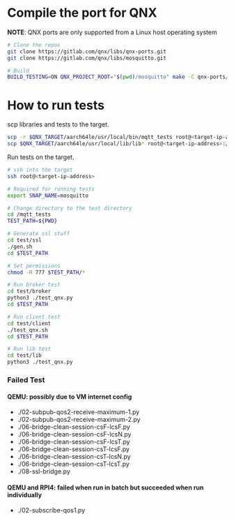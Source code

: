# Compile the port for QNX

**NOTE**: QNX ports are only supported from a Linux host operating system

```bash
# Clone the repos
git clone https://gitlab.com/qnx/libs/qnx-ports.git
git clone https://gitlab.com/qnx/libs/mosquitto.git

# Build
BUILD_TESTING=ON QNX_PROJECT_ROOT="$(pwd)/mosquitto" make -C qnx-ports/mosquitto install -j$(nproc)
```

# How to run tests

scp libraries and tests to the target.
```bash
scp -r $QNX_TARGET/aarch64le/usr/local/bin/mqtt_tests root@<target-ip-address>:/
scp $QNX_TARGET/aarch64le/usr/local/lib/lib* root@<target-ip-address>:/usr/lib
```

Run tests on the target.
```bash
# ssh into the target
ssh root@<target-ip-address>

# Required for running tests
export SNAP_NAME=mosquitto

# Change directory to the test directory
cd /mqtt_tests
TEST_PATH=${PWD}

# Generate ssl stuff
cd test/ssl
./gen.sh
cd $TEST_PATH

# Set permissions
chmod -R 777 $TEST_PATH/*

# Run broker test
cd test/broker
python3 ./test_qnx.py
cd $TEST_PATH

# Run client test
cd test/client
./test_qnx.sh
cd $TEST_PATH

# Run lib test
cd test/lib
python3 ./test_qnx.py
```

### Failed Test
#### QEMU: possibly due to VM internet config
- ./02-subpub-qos2-receive-maximum-1.py
- ./02-subpub-qos2-receive-maximum-2.py
- ./06-bridge-clean-session-csF-lcsF.py
- ./06-bridge-clean-session-csF-lcsN.py
- ./06-bridge-clean-session-csF-lcsT.py
- ./06-bridge-clean-session-csT-lcsF.py
- ./06-bridge-clean-session-csT-lcsN.py
- ./06-bridge-clean-session-csT-lcsT.py
- ./08-ssl-bridge.py

#### QEMU and RPI4: failed when run in batch but succeeded when run individually
- ./02-subscribe-qos1.py
